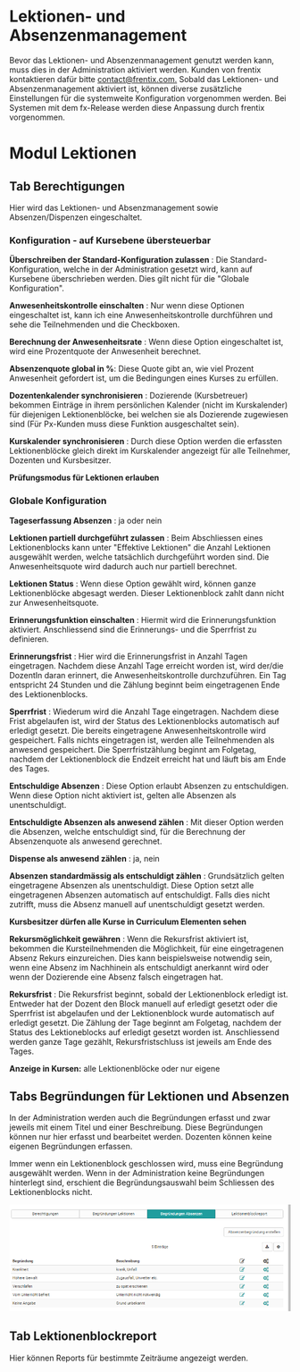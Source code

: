 # Lektionen- und Absenzenmanagement

Bevor das Lektionen- und Absenzenmanagement genutzt werden kann, muss dies in
der Administration aktiviert werden. Kunden von frentix kontaktieren dafür
bitte [contact@frentix.com.](mailto:contact@frentix.com.) Sobald das
Lektionen- und Absenzenmanagement aktiviert ist, können diverse zusätzliche
Einstellungen für die systemweite Konfiguration vorgenommen werden. Bei
Systemen mit dem fx-Release werden diese Anpassung durch frentix vorgenommen.

# Modul Lektionen

## Tab Berechtigungen

Hier wird das Lektionen- und Absenzmanagement sowie Absenzen/Dispenzen
eingeschaltet.

### Konfiguration - auf Kursebene übersteuerbar

 **Überschreiben der Standard-Konfiguration zulassen** : Die Standard-
Konfiguration, welche in der Administration gesetzt wird, kann auf Kursebene
überschrieben werden. Dies gilt nicht für die "Globale Konfiguration".

 **Anwesenheitskontrolle einschalten** : Nur wenn diese Optionen eingeschaltet
ist, kann ich eine Anwesenheitskontrolle durchführen und sehe die
Teilnehmenden und die Checkboxen.

 **Berechnung der Anwesenheitsrate** : Wenn diese Option eingeschaltet ist,
wird eine Prozentquote der Anwesenheit berechnet.

 **Absenzenquote global in %**: Diese Quote gibt an, wie viel Prozent
Anwesenheit gefordert ist, um die Bedingungen eines Kurses zu erfüllen.

 **Dozentenkalender synchronisieren** : Dozierende (Kursbetreuer) bekommen
Einträge in ihrem persönlichen Kalender (nicht im Kurskalender) für diejenigen
Lektionenblöcke, bei welchen sie als Dozierende zugewiesen sind (Für Px-Kunden
muss diese Funktion ausgeschaltet sein).

 **Kurskalender synchronisieren** : Durch diese Option werden die erfassten
Lektionenblöcke gleich direkt im Kurskalender angezeigt für alle Teilnehmer,
Dozenten und Kursbesitzer.

 **Prüfungsmodus für Lektionen erlauben**

  

### Globale Konfiguration

 **Tageserfassung Absenzen** : ja oder nein

 **Lektionen partiell durchgeführt zulassen** : Beim Abschliessen eines
Lektionenblocks kann unter "Effektive Lektionen" die Anzahl Lektionen
ausgewählt werden, welche tatsächlich durchgeführt worden sind. Die
Anwesenheitsquote wird dadurch auch nur partiell berechnet.

 **Lektionen Status** : Wenn diese Option gewählt wird, können ganze
Lektionenblöcke abgesagt werden. Dieser Lektionenblock zahlt dann nicht zur
Anwesenheitsquote.

 **Erinnerungsfunktion einschalten** : Hiermit wird die Erinnerungsfunktion
aktiviert. Anschliessend sind die Erinnerungs- und die Sperrfrist zu
definieren.

 **Erinnerungsfrist** : Hier wird die Erinnerungsfrist in Anzahl Tagen
eingetragen. Nachdem diese Anzahl Tage erreicht worden ist, wird der/die
DozentIn daran erinnert, die Anwesenheitskontrolle durchzuführen. Ein Tag
entspricht 24 Stunden und die Zählung beginnt beim eingetragenen Ende des
Lektionenblocks.

 **Sperrfrist** : Wiederum wird die Anzahl Tage eingetragen. Nachdem diese
Frist abgelaufen ist, wird der Status des Lektionenblocks automatisch auf
erledigt gesetzt. Die bereits eingetragene Anwesenheitskontrolle wird
gespeichert. Falls nichts eingetragen ist, werden alle Teilnehmenden als
anwesend gespeichert. Die Sperrfristzählung beginnt am Folgetag, nachdem der
Lektionenblock die Endzeit erreicht hat und läuft bis am Ende des Tages.

 **Entschuldige Absenzen** : Diese Option erlaubt Absenzen zu entschuldigen.
Wenn diese Option nicht aktiviert ist, gelten alle Absenzen als
unentschuldigt.

 **Entschuldigte Absenzen als anwesend zählen** : Mit dieser Option werden die
Absenzen, welche entschuldigt sind, für die Berechnung der Absenzenquote als
anwesend gerechnet.

 **Dispense als anwesend zählen** : ja, nein

 **Absenzen standardmässig als entschuldigt zählen** : Grundsätzlich gelten
eingetragene Absenzen als unentschuldigt. Diese Option setzt alle
eingetragenen Absenzen automatisch auf entschuldigt. Falls dies nicht
zutrifft, muss die Absenz manuell auf unentschuldigt gesetzt werden.

 **Kursbesitzer dürfen alle Kurse in Curriculum Elementen sehen**

 **Rekursmöglichkeit gewähren** : Wenn die Rekursfrist aktiviert ist, bekommen
die Kursteilnehmenden die Möglichkeit, für eine eingetragenen Absenz Rekurs
einzureichen. Dies kann beispielsweise notwendig sein, wenn eine Absenz im
Nachhinein als entschuldigt anerkannt wird oder wenn der Dozierende eine
Absenz falsch eingetragen hat.

 **Rekursfrist** : Die Rekursfrist beginnt, sobald der Lektionenblock erledigt
ist. Entweder hat der Dozent den Block manuell auf erledigt gesetzt oder die
Sperrfrist ist abgelaufen und der Lektionenblock wurde automatisch auf
erledigt gesetzt. Die Zählung der Tage beginnt am Folgetag, nachdem der Status
des Lektioneblocks auf erledigt gesetzt worden ist. Anschliessend werden ganze
Tage gezählt, Rekursfristschluss ist jeweils am Ende des Tages.

 **Anzeige in Kursen:** alle Lektionenblöcke oder nur eigene

## Tabs Begründungen für Lektionen und Absenzen

In der Administration werden auch die Begründungen erfasst und zwar jeweils
mit einem Titel und einer Beschreibung. Diese Begründungen können nur hier
erfasst und bearbeitet werden. Dozenten können keine eigenen Begründungen
erfassen.

Immer wenn ein Lektionenblock geschlossen wird, muss eine Begründung
ausgewählt werden. Wenn in der Administration keine Begründungen hinterlegt
sind, erschient die Begründungsauswahl beim Schliessen des Lektionenblocks
nicht.

![](assets/Absenz_Begruendung.png)

## Tab Lektionenblockreport

Hier können Reports für bestimmte Zeiträume angezeigt werden.

